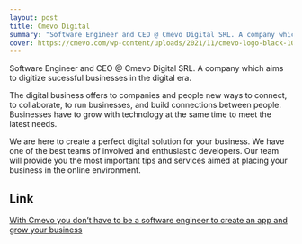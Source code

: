 ```yaml
---
layout: post
title: Cmevo Digital
summary: "Software Engineer and CEO @ Cmevo Digital SRL. A company which aims to digitize sucessful businesses in the digital era."
cover: https://cmevo.com/wp-content/uploads/2021/11/cmevo-logo-black-100x25.png
---
```


Software Engineer and CEO @ Cmevo Digital SRL. A company which aims to digitize sucessful businesses in the digital era.

The digital business offers to companies and people new ways to connect, to collaborate, to run businesses, and build connections between people. Businesses have to grow with technology at the same time to meet the latest needs.

We are here to create a perfect digital solution for your business. We have one of the best teams of involved and enthusiastic developers. Our team will provide you the most important tips and services aimed at placing your business in the online environment.

## Link
<a href="https://cmevo.com/" target="_blank">With Cmevo you don’t have to be a software engineer to create an app and grow your business</a>

